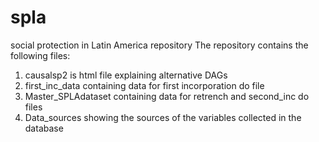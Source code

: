 # spla
 social protection in Latin America repository
The repository contains the following files:
1. causalsp2 is html file explaining alternative DAGs
2. first_inc_data containing data for first incorporation do file
3. Master_SPLAdataset containing data for retrench and second_inc do files
4. Data_sources showing the sources of the variables collected in the database
